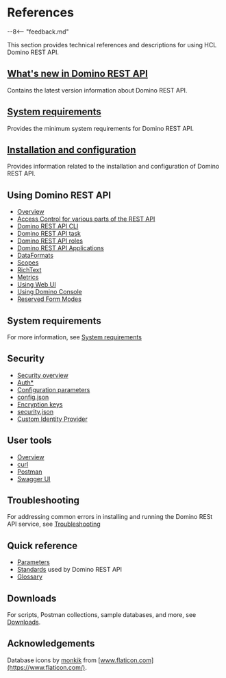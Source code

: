 # References

--8<-- "feedback.md"

This section provides technical references and descriptions for using HCL Domino REST API.

## [What's new in Domino REST API](whatisnew.md)

Contains the latest version information about Domino REST API.

## [System requirements](https://support.hcltechsw.com/csm?id=kb_article&sysparm_article=KB0101789)

Provides the minimum system requirements for Domino REST API.

## [Installation and configuration](../tutorial/installconfig/index.md)

Provides information related to the installation and configuration of Domino REST API.

## Using Domino REST API

- [Overview](usingdominorestapi/index.md)
- [Access Control for various parts of the REST API](usingdominorestapi/accesscontrol.md)
- [Domino REST API CLI](usingdominorestapi/keepcli.md)
- [Domino REST API task](usingdominorestapi/restapitask.md)
- [Domino REST API roles](usingdominorestapi/roles.md)
- [Domino REST API Applications](usingdominorestapi/keepapplications.md)
- [DataFormats](usingdominorestapi/dataformats.md)
- [Scopes](usingdominorestapi/scopes.md)
- [RichText](usingdominorestapi/richtext.md)
- [Metrics](usingdominorestapi/metrics.md)
- [Using Web UI](usingdominorestapi/administrationui.md)
- [Using Domino Console](usingdominorestapi/console.md)
- [Reserved Form Modes](usingdominorestapi/modenames.md)


## System requirements

For more information, see [System requirements](https://support.hcltechsw.com/csm?id=kb_article&sysparm_article=KB0101789)
<!-- - [Domino data with Salesforce](usingdominorestapi/salesforce.md) -->

## Security

- [Security overview](security/securityindex.md)
- [Auth\*](security/authentication.md)
- [Configuration parameters](security/configurationParameters.md)
- [config.json](security/configjson.md)
- [Encryption keys](security/encryption.md)
- [security.json](security/securityjson.md)
- [Custom Identity Provider](security/customIdp.md)

## User tools

- [Overview](usertools/index.md)
- [curl](usertools/curl.md)
- [Postman](usertools/postman.md)
- [Swagger UI](usertools/swagger.md)

<!--## Updates and changes

- [What's New](whatisnew.md)
- [List of changes](changelog.md)-->

## Troubleshooting

For addressing common errors in installing and running the Domino RESt API service, see [Troubleshooting](troubleshooting.md)

## Quick reference

- [Parameters](quickreference/parameters.md)
- [Standards](quickreference/standards.md) used by Domino REST API
- [Glossary](quickreference/glossary.md)

## Downloads

For scripts, Postman collections, sample databases, and more, see [Downloads](downloads.md).

## Acknowledgements

Database icons by [monkik](https://www.flaticon.com/authors/monkik) from [www.flaticon.com](https://www.flaticon.com/).
